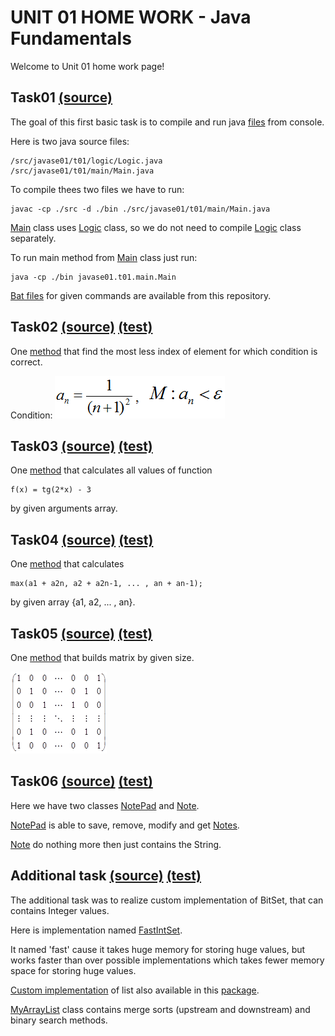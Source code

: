 UNIT 01 HOME WORK - Java Fundamentals
==================================

Welcome to Unit 01 home work page!

Task01 [(source)](https://github.com/MuH3gPaB/epam_courses/tree/master/UNIT01/RunFromConsole)
----------------------------------------
The goal of this first basic task is to compile and run java [files](https://github.com/MuH3gPaB/epam_courses/tree/master/UNIT01/RunFromConsole/src/javase01/t01) from 
console.

Here is two java source files:
 
    /src/javase01/t01/logic/Logic.java
    /src/javase01/t01/main/Main.java
    
 
To compile thees two files we have to run:

    javac -cp ./src -d ./bin ./src/javase01/t01/main/Main.java
    
[Main](https://github.com/MuH3gPaB/epam_courses/blob/master/UNIT01/RunFromConsole/src/javase01/t01/main/Main.java) class uses [Logic](https://github.com/MuH3gPaB/epam_courses/blob/master/UNIT01/RunFromConsole/src/javase01/t01/logic/Logic.java) class, so we do not need to compile [Logic](https://github.com/MuH3gPaB/epam_courses/blob/master/UNIT01/RunFromConsole/src/javase01/t01/logic/Logic.java) class
separately.

To run main method from [Main](https://github.com/MuH3gPaB/epam_courses/blob/master/UNIT01/RunFromConsole/src/javase01/t01/main/Main.java) class just run:

    java -cp ./bin javase01.t01.main.Main
    
[Bat files](https://github.com/MuH3gPaB/epam_courses/tree/master/UNIT01/RunFromConsole) for given commands are available from this repository.
    

Task02 [(source)](https://github.com/MuH3gPaB/epam_courses/blob/master/UNIT01/src/main/java/my/epam/unit01/task02/Task2.java) [(test)](https://github.com/MuH3gPaB/epam_courses/blob/master/UNIT01/src/test/java/my/epam/unit01/task02/Task2Test.java)
------------------------------
One [method](https://github.com/MuH3gPaB/epam_courses/blob/master/UNIT01/src/main/java/my/epam/unit01/task02/Task2.java) that find the most less index of element 
for which condition is correct.

Condition:
![condition](https://github.com/MuH3gPaB/epam_courses/blob/master/misc/unit01task02Condition.png)

Task03 [(source)](https://github.com/MuH3gPaB/epam_courses/blob/master/UNIT01/src/main/java/my/epam/unit01/task03/Task3.java) [(test)](https://github.com/MuH3gPaB/epam_courses/blob/master/UNIT01/src/test/java/my/epam/unit01/task03/Task3Test.java)
-----------------------------
One [method](https://github.com/MuH3gPaB/epam_courses/blob/master/UNIT01/src/main/java/my/epam/unit01/task03/Task3.java) that calculates all values of function 

    f(x) = tg(2*x) - 3
    
by given arguments array.


Task04 [(source)](https://github.com/MuH3gPaB/epam_courses/blob/master/UNIT01/src/main/java/my/epam/unit01/task04/Task4.java) [(test)](https://github.com/MuH3gPaB/epam_courses/blob/master/UNIT01/src/test/java/my/epam/unit01/task04/Task4Test.java)
----------------------------------------
One [method](https://github.com/MuH3gPaB/epam_courses/blob/master/UNIT01/src/main/java/my/epam/unit01/task04/Task4.java) that calculates

    max(a1 + a2n, a2 + a2n-1, ... , an + an-1);
    
by given array {a1, a2, ... , an}.


Task05 [(source)](https://github.com/MuH3gPaB/epam_courses/blob/master/UNIT01/src/main/java/my/epam/unit01/task05/Task5.java) [(test)](https://github.com/MuH3gPaB/epam_courses/blob/master/UNIT01/src/test/java/my/epam/unit01/task05/Task5Test.java)
------------------------------
One [method](https://github.com/MuH3gPaB/epam_courses/blob/master/UNIT01/src/main/java/my/epam/unit01/task05/Task5.java) that builds matrix by given size.

![matrix](https://github.com/MuH3gPaB/epam_courses/blob/master/misc/unit01task05TheMatrix.png)


Task06 [(source)](https://github.com/MuH3gPaB/epam_courses/tree/master/UNIT01/src/main/java/my/epam/unit01/task06) [(test)](https://github.com/MuH3gPaB/epam_courses/blob/master/UNIT01/src/test/java/my/epam/unit01/task06/NotePadTest.java)
-----------------------------
Here we have two classes [NotePad](https://github.com/MuH3gPaB/epam_courses/blob/master/UNIT01/src/main/java/my/epam/unit01/task06/NotePad.java) and [Note](https://github.com/MuH3gPaB/epam_courses/blob/master/UNIT01/src/main/java/my/epam/unit01/task06/Note.java).

[NotePad](https://github.com/MuH3gPaB/epam_courses/blob/master/UNIT01/src/main/java/my/epam/unit01/task06/NotePad.java) is able to save, remove, modify and get [Notes](https://github.com/MuH3gPaB/epam_courses/blob/master/UNIT01/src/main/java/my/epam/unit01/task06/Note.java).

[Note](https://github.com/MuH3gPaB/epam_courses/blob/master/UNIT01/src/main/java/my/epam/unit01/task06/Note.java) do nothing more then just contains the String.


Additional task [(source)](https://github.com/MuH3gPaB/epam_courses/tree/master/UNIT01/src/main/java/my/epam/unit01/collections) [(test)](https://github.com/MuH3gPaB/epam_courses/tree/master/UNIT01/src/test/java/my/epam/unit01/collections)
-----------------------------
The additional task was to realize custom implementation of BitSet, that
can contains Integer values.

Here is implementation named [FastIntSet](https://github.com/MuH3gPaB/epam_courses/blob/master/UNIT01/src/main/java/my/epam/unit01/collections/FastIntSet.java).

It named 'fast' cause it takes huge memory for storing huge values,
but works faster than over possible implementations which takes fewer
memory space for storing huge values.

[Custom implementation](https://github.com/MuH3gPaB/epam_courses/blob/master/UNIT01/src/main/java/my/epam/unit01/collections/MyArrayList.java) of list also available in this [package](https://github.com/MuH3gPaB/epam_courses/tree/master/UNIT01/src/main/java/my/epam/unit01/collections).
 
[MyArrayList](https://github.com/MuH3gPaB/epam_courses/blob/master/UNIT01/src/main/java/my/epam/unit01/collections/MyArrayList.java) class contains merge sorts (upstream and downstream) and
binary search methods.



